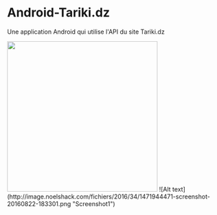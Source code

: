 # Android-Tariki.dz
Une application Android qui utilise l'API du site Tariki.dz

 <img src="http://image.noelshack.com/fichiers/2016/34/1471944471-screenshot-20160822-183301.png" width="350"/>
![Alt text](http://image.noelshack.com/fichiers/2016/34/1471944471-screenshot-20160822-183301.png "Screenshot1")
